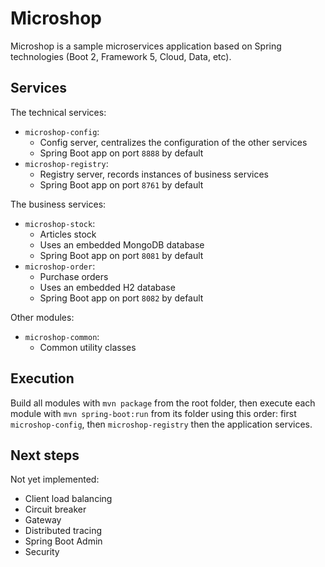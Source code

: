 # Microshop

Microshop is a sample microservices application based on Spring technologies
(Boot 2, Framework 5, Cloud, Data, etc).

## Services

The technical services:
- `microshop-config`:
  - Config server, centralizes the configuration of the other services
  - Spring Boot app on port `8888` by default
- `microshop-registry`:
  - Registry server, records instances of business services
  - Spring Boot app on port `8761` by default

The business services:
- `microshop-stock`:
  - Articles stock
  - Uses an embedded MongoDB database
  - Spring Boot app on port `8081` by default
- `microshop-order`:
  - Purchase orders
  - Uses an embedded H2 database
  - Spring Boot app on port `8082` by default

Other modules:
- `microshop-common`:
  - Common utility classes

## Execution

Build all modules with `mvn package` from the root folder,
then execute each module with `mvn spring-boot:run` from its folder
using this order: first `microshop-config`, then `microshop-registry` then the application services.

## Next steps

Not yet implemented:
- Client load balancing
- Circuit breaker
- Gateway
- Distributed tracing
- Spring Boot Admin
- Security
